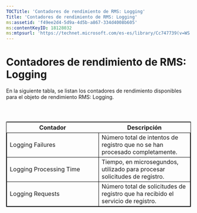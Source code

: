 ```yaml
---
TOCTitle: 'Contadores de rendimiento de RMS: Logging'
Title: 'Contadores de rendimiento de RMS: Logging'
ms:assetid: 'f49ee2d4-5d9a-4d5b-a867-334d4008b605'
ms:contentKeyID: 18128032
ms:mtpsurl: 'https://technet.microsoft.com/es-es/library/Cc747739(v=WS.10)'
---
```


Contadores de rendimiento de RMS: Logging
=========================================

En la siguiente tabla, se listan los contadores de rendimiento disponibles para el objeto de rendimiento RMS: Logging.

###  

 
<table style="border:1px solid black;">
<colgroup>
<col width="50%" />
<col width="50%" />
</colgroup>
<thead>
<tr class="header">
<th>Contador</th>
<th>Descripción</th>
</tr>
</thead>
<tbody>
<tr class="odd">
<td style="border:1px solid black;">Logging Failures</td>
<td style="border:1px solid black;">Número total de intentos de registro que no se han procesado completamente.</td>
</tr>
<tr class="even">
<td style="border:1px solid black;">Logging Processing Time</td>
<td style="border:1px solid black;">Tiempo, en microsegundos, utilizado para procesar solicitudes de registro.</td>
</tr>
<tr class="odd">
<td style="border:1px solid black;">Logging Requests</td>
<td style="border:1px solid black;">Número total de solicitudes de registro que ha recibido el servicio de registro.</td>
</tr>
</tbody>
</table>
